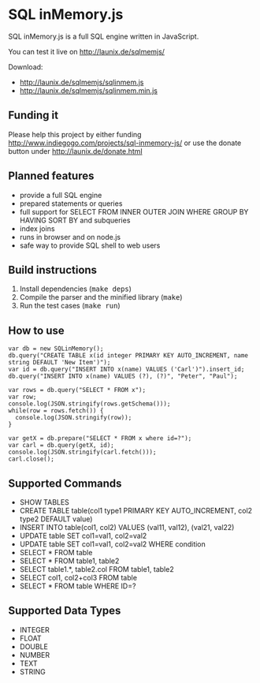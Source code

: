 SQL inMemory.js
===============

SQL inMemory.js is a full SQL engine written in JavaScript.

You can test it live on http://launix.de/sqlmemjs/

Download:

- http://launix.de/sqlmemjs/sqlinmem.js
- http://launix.de/sqlmemjs/sqlinmem.min.js

Funding it
----------

Please help this project by either funding http://www.indiegogo.com/projects/sql-inmemory-js/ or use the donate button under http://launix.de/donate.html

Planned features
----------------

- provide a full SQL engine
- prepared statements or queries
- full support for SELECT FROM INNER OUTER JOIN WHERE GROUP BY HAVING SORT BY and subqueries
- index joins
- runs in browser and on node.js
- safe way to provide SQL shell to web users

Build instructions
------------------

1. Install dependencies (<tt>make deps</tt>)
2. Compile the parser and the minified library (<tt>make</tt>)
3. Run the test cases (<tt>make run</tt>)

How to use
----------

```
var db = new SQLinMemory();
db.query("CREATE TABLE x(id integer PRIMARY KEY AUTO_INCREMENT, name string DEFAULT 'New Item')");
var id = db.query("INSERT INTO x(name) VALUES ('Carl')").insert_id;
db.query("INSERT INTO x(name) VALUES (?), (?)", "Peter", "Paul");

var rows = db.query("SELECT * FROM x");
var row;
console.log(JSON.stringify(rows.getSchema()));
while(row = rows.fetch()) {
  console.log(JSON.stringify(row));
}

var getX = db.prepare("SELECT * FROM x where id=?");
var carl = db.query(getX, id);
console.log(JSON.stringify(carl.fetch()));
carl.close();
```

Supported Commands
------------------

- SHOW TABLES
- CREATE TABLE table(col1 type1 PRIMARY KEY AUTO\_INCREMENT, col2 type2 DEFAULT value)
- INSERT INTO table(col1, col2) VALUES (val11, val12), (val21, val22)
- UPDATE table SET col1=val1, col2=val2
- UPDATE table SET col1=val1, col2=val2 WHERE condition
- SELECT \* FROM table
- SELECT \* FROM table1, table2
- SELECT table1.\*, table2.col FROM table1, table2
- SELECT col1, col2+col3 FROM table
- SELECT * FROM table WHERE ID=?

Supported Data Types
--------------------

- INTEGER
- FLOAT
- DOUBLE
- NUMBER
- TEXT
- STRING


